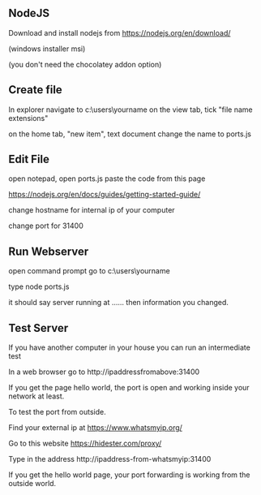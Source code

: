 
## NodeJS

Download and install nodejs from
https://nodejs.org/en/download/

(windows installer msi)

(you don't need the chocolatey addon option) 

## Create file
In explorer navigate to c:\users\yourname
on the view tab, tick "file name extensions"

on the home tab, "new item", text document
change the name to ports.js 

## Edit File

open notepad, open ports.js
paste the code from this page 

https://nodejs.org/en/docs/guides/getting-started-guide/

change hostname for internal ip of your computer

change port for 31400 

## Run Webserver
open command prompt
go to c:\users\yourname

type node ports.js

it should say server running at ......  then information you changed.

## Test Server

If you have another computer in your house you can run an intermediate test

In a web browser go to http://ipaddressfromabove:31400

If you get the page hello world, the port is open and working inside your network at least.
 
To test the port from outside. 

Find your external ip at https://www.whatsmyip.org/

Go to this website https://hidester.com/proxy/

Type in the  address http://ipaddress-from-whatsmyip:31400

If you get the hello world page, your port forwarding is working from the outside world. 


 
